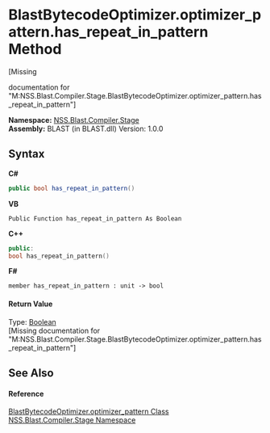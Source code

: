 # BlastBytecodeOptimizer.optimizer_pattern.has_repeat_in_pattern Method 
 

\[Missing <summary> documentation for "M:NSS.Blast.Compiler.Stage.BlastBytecodeOptimizer.optimizer_pattern.has_repeat_in_pattern"\]

**Namespace:**&nbsp;<a href="f44e629d-16ad-ce78-c6d1-bb239589698b.md">NSS.Blast.Compiler.Stage</a><br />**Assembly:**&nbsp;BLAST (in BLAST.dll) Version: 1.0.0

## Syntax

**C#**<br />
``` C#
public bool has_repeat_in_pattern()
```

**VB**<br />
``` VB
Public Function has_repeat_in_pattern As Boolean
```

**C++**<br />
``` C++
public:
bool has_repeat_in_pattern()
```

**F#**<br />
``` F#
member has_repeat_in_pattern : unit -> bool 

```


#### Return Value
Type: <a href="https://docs.microsoft.com/dotnet/api/system.boolean" target="_blank" rel="noopener noreferrer">Boolean</a><br />\[Missing <returns> documentation for "M:NSS.Blast.Compiler.Stage.BlastBytecodeOptimizer.optimizer_pattern.has_repeat_in_pattern"\]

## See Also


#### Reference
<a href="d5ed229e-e370-7fa2-1e0f-de86cb71337b.md">BlastBytecodeOptimizer.optimizer_pattern Class</a><br /><a href="f44e629d-16ad-ce78-c6d1-bb239589698b.md">NSS.Blast.Compiler.Stage Namespace</a><br />
